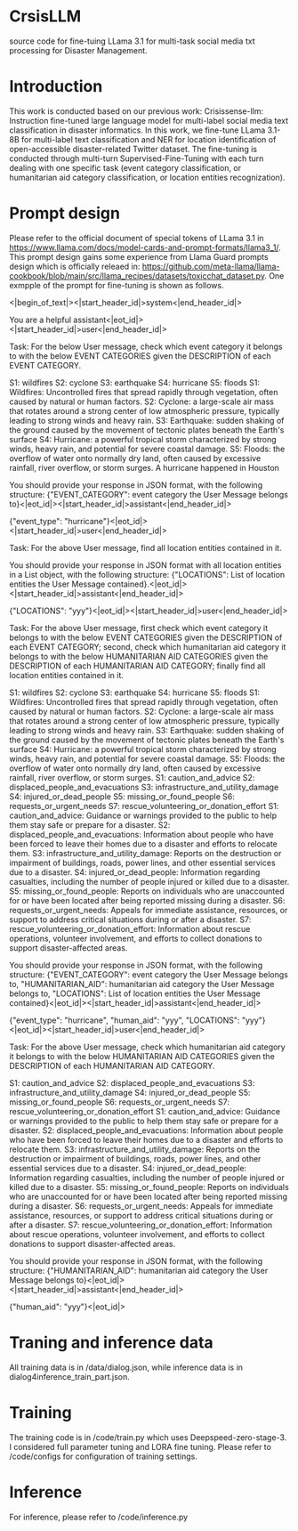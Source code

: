 # CrsisLLM
source code for fine-tuing LLama 3.1 for multi-task social media txt processing for Disaster Management. 
# Introduction 
This work is conducted based on our previous work: Crisissense-llm: Instruction fine-tuned large language model for multi-label social media text classification in disaster informatics.
In this work, we fine-tune LLama 3.1-8B for multi-label text classification and NER for location identification of open-accessible disaster-related Twitter dataset. The fine-tuning is conducted through multi-turn Supervised-Fine-Tuning with each turn dealing with one specific task (event category classification, or humanitarian aid category classification, or location entities recognization). 
# Prompt design
Please refer to the official document of special tokens of LLama 3.1 in https://www.llama.com/docs/model-cards-and-prompt-formats/llama3_1/. This prompt design gains some experience from Llama Guard prompts design which is officially releaed in: https://github.com/meta-llama/llama-cookbook/blob/main/src/llama_recipes/datasets/toxicchat_dataset.py. One exmpple of the prompt for fine-tuning is shown as follows.

<|begin_of_text|><|start_header_id|>system<|end_header_id|>

You are a helpful assistant<|eot_id|>
<|start_header_id|>user<|end_header_id|>

Task: For the below User message, check which event category it belongs to with the below EVENT CATEGORIES given the DESCRIPTION of each EVENT CATEGORY.

<BEGIN EVENT CATEGORIES DESCRIPTION>
S1: wildfires
S2: cyclone
S3: earthquake
S4: hurricane
S5: floods
<END EVENT CATEGORIES DESCRIPTION>

<BEGIN EVENT CATEGORIES DESCRIPTION>
S1: Wildfires: Uncontrolled fires that spread rapidly through vegetation, often caused by natural or human factors.
S2: Cyclone: a large-scale air mass that rotates around a strong center of low atmospheric pressure, typically leading to strong winds and heavy rain.
S3: Earthquake: sudden shaking of the ground caused by the movement of tectonic plates beneath the Earth's surface
S4: Hurricane: a powerful tropical storm characterized by strong winds, heavy rain, and potential for severe coastal damage.
S5: Floods: the overflow of water onto normally dry land, often caused by excessive rainfall, river overflow, or storm surges.
<END EVENT CATEGORIES DESCRIPTION>

<BEGIN USER MESSAGE>
A hurricane happened in Houston
<END USER MESSAGE>

You should provide your response in JSON format, with the following structure: {"EVENT_CATEGORY": event category the User Message belongs to}<|eot_id|><|start_header_id|>assistant<|end_header_id|>

{"event_type": "hurricane"}<|eot_id|><|start_header_id|>user<|end_header_id|>

Task: For the above User message, find all location entities contained in it.

You should provide your response in JSON format with all location entities in a List object, with the following structure: {"LOCATIONS": List of location entities the User Message contained}.<|eot_id|><|start_header_id|>assistant<|end_header_id|>

{"LOCATIONS": "yyy"}<|eot_id|><|start_header_id|>user<|end_header_id|>

Task: For the above User message, first check which event category it belongs to with the below EVENT CATEGORIES given the DESCRIPTION of each EVENT CATEGORY;
second, check which humanitarian aid category it belongs to with the below HUMANITARIAN AID CATEGORIES given the DESCRIPTION of each HUMANITARIAN AID CATEGORY;
finally find all location entities contained in it.

<BEGIN EVENT CATEGORIES DESCRIPTION>
S1: wildfires
S2: cyclone
S3: earthquake
S4: hurricane
S5: floods
<END EVENT CATEGORIES DESCRIPTION>

<BEGIN EVENT CATEGORIES DESCRIPTION>
S1: Wildfires: Uncontrolled fires that spread rapidly through vegetation, often caused by natural or human factors.
S2: Cyclone: a large-scale air mass that rotates around a strong center of low atmospheric pressure, typically leading to strong winds and heavy rain.
S3: Earthquake: sudden shaking of the ground caused by the movement of tectonic plates beneath the Earth's surface
S4: Hurricane: a powerful tropical storm characterized by strong winds, heavy rain, and potential for severe coastal damage.
S5: Floods: the overflow of water onto normally dry land, often caused by excessive rainfall, river overflow, or storm surges.
<END EVENT CATEGORIES DESCRIPTION>

<BEGIN EVENT CATEGORIES DESCRIPTION>
S1: caution_and_advice
S2: displaced_people_and_evacuations
S3: infrastructure_and_utility_damage
S4: injured_or_dead_people
S5: missing_or_found_people
S6: requests_or_urgent_needs
S7: rescue_volunteering_or_donation_effort
<END EVENT CATEGORIES DESCRIPTION>

<BEGIN HUMANITARIAN AID CATEGORIES DESCRIPTION>
S1: caution_and_advice: Guidance or warnings provided to the public to help them stay safe or prepare for a disaster.
S2: displaced_people_and_evacuations: Information about people who have been forced to leave their homes due to a disaster and efforts to relocate them.
S3: infrastructure_and_utility_damage: Reports on the destruction or impairment of buildings, roads, power lines, and other essential services due to a disaster.
S4: injured_or_dead_people: Information regarding casualties, including the number of people injured or killed due to a disaster.
S5: missing_or_found_people: Reports on individuals who are unaccounted for or have been located after being reported missing during a disaster.
S6: requests_or_urgent_needs: Appeals for immediate assistance, resources, or support to address critical situations during or after a disaster.
S7: rescue_volunteering_or_donation_effort: Information about rescue operations, volunteer involvement, and efforts to collect donations to support disaster-affected areas.
<END HUMANITARIAN AID CATEGORIES DESCRIPTION>

You should provide your response in JSON format, with the following structure:
{"EVENT_CATEGORY": event category the User Message belongs to, "HUMANITARIAN_AID": humanitarian aid category the User Message belongs to, "LOCATIONS": List of location entities the User Message contained}<|eot_id|><|start_header_id|>assistant<|end_header_id|>

{"event_type": "hurricane", "human_aid": "yyy", "LOCATIONS": "yyy"}<|eot_id|><|start_header_id|>user<|end_header_id|>

Task: For the above User message, check which humanitarian aid category it belongs to with the below HUMANITARIAN AID CATEGORIES given the DESCRIPTION of each HUMANITARIAN AID CATEGORY.

<BEGIN EVENT CATEGORIES DESCRIPTION>
S1: caution_and_advice
S2: displaced_people_and_evacuations
S3: infrastructure_and_utility_damage
S4: injured_or_dead_people
S5: missing_or_found_people
S6: requests_or_urgent_needs
S7: rescue_volunteering_or_donation_effort
<END EVENT CATEGORIES DESCRIPTION>

<BEGIN HUMANITARIAN AID CATEGORIES DESCRIPTION>
S1: caution_and_advice: Guidance or warnings provided to the public to help them stay safe or prepare for a disaster.
S2: displaced_people_and_evacuations: Information about people who have been forced to leave their homes due to a disaster and efforts to relocate them.
S3: infrastructure_and_utility_damage: Reports on the destruction or impairment of buildings, roads, power lines, and other essential services due to a disaster.
S4: injured_or_dead_people: Information regarding casualties, including the number of people injured or killed due to a disaster.
S5: missing_or_found_people: Reports on individuals who are unaccounted for or have been located after being reported missing during a disaster.
S6: requests_or_urgent_needs: Appeals for immediate assistance, resources, or support to address critical situations during or after a disaster.
S7: rescue_volunteering_or_donation_effort: Information about rescue operations, volunteer involvement, and efforts to collect donations to support disaster-affected areas.
<END HUMANITARIAN AID CATEGORIES DESCRIPTION>

You should provide your response in JSON format, with the following structure: {"HUMANITARIAN_AID": humanitarian aid category the User Message belongs to}<|eot_id|><|start_header_id|>assistant<|end_header_id|>

{"human_aid": "yyy"}<|eot_id|>

# Traning and inference data 
All training data is in /data/dialog.json, while inference data is in dialog4inference_train_part.json.
# Training 
The training code is in /code/train.py which uses Deepspeed-zero-stage-3. I considered full parameter tuning and LORA fine tuning. 
Please refer to /code/configs for configuration of training settings. 
# Inference 
For inference, please refer to /code/inference.py
